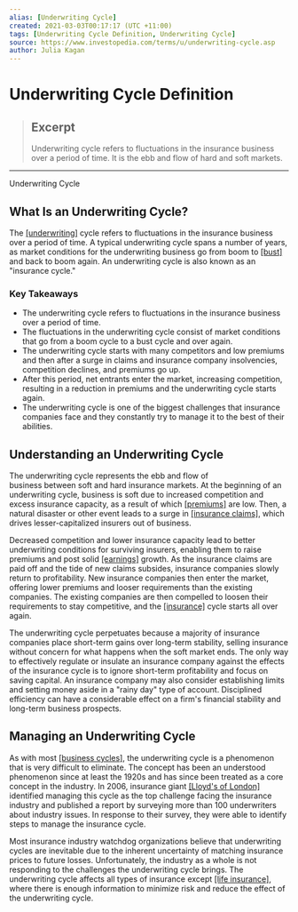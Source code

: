 ```yaml
---
alias: [Underwriting Cycle]
created: 2021-03-03T00:17:17 (UTC +11:00)
tags: [Underwriting Cycle Definition, Underwriting Cycle]
source: https://www.investopedia.com/terms/u/underwriting-cycle.asp
author: Julia Kagan
---
```


# Underwriting Cycle Definition

> ## Excerpt
> Underwriting cycle refers to fluctuations in the insurance business over a period of time. It is the ebb and flow of hard and soft markets.

---

Underwriting Cycle
## What Is an Underwriting Cycle?

The [[underwriting]](https://www.investopedia.com/terms/u/underwriting.asp) cycle refers to fluctuations in the insurance business over a period of time. A typical underwriting cycle spans a number of years, as market conditions for the underwriting business go from boom to [[bust]](https://www.investopedia.com/terms/b/bust.asp) and back to boom again. An underwriting cycle is also known as an "insurance cycle."

### Key Takeaways

-   The underwriting cycle refers to fluctuations in the insurance business over a period of time.
-   The fluctuations in the underwriting cycle consist of market conditions that go from a boom cycle to a bust cycle and over again.
-   The underwriting cycle starts with many competitors and low premiums and then after a surge in claims and insurance company insolvencies, competition declines, and premiums go up.
-   After this period, net entrants enter the market, increasing competition, resulting in a reduction in premiums and the underwriting cycle starts again.
-   The underwriting cycle is one of the biggest challenges that insurance companies face and they constantly try to manage it to the best of their abilities.

## Understanding an Underwriting Cycle

The underwriting cycle represents the ebb and flow of business between soft and hard insurance markets. At the beginning of an underwriting cycle, business is soft due to increased competition and excess insurance capacity, as a result of which [[premiums]](https://www.investopedia.com/terms/i/insurance-premium.asp) are low. Then, a natural disaster or other event leads to a surge in [[insurance claims]](https://www.investopedia.com/terms/i/insurance_claim.asp), which drives lesser-capitalized insurers out of business.

Decreased competition and lower insurance capacity lead to better underwriting conditions for surviving insurers, enabling them to raise premiums and post solid [[earnings]](https://www.investopedia.com/terms/e/earnings.asp) growth. As the insurance claims are paid off and the tide of new claims subsides, insurance companies slowly return to profitability. New insurance companies then enter the market, offering lower premiums and looser requirements than the existing companies. The existing companies are then compelled to loosen their requirements to stay competitive, and the [[insurance]](https://www.investopedia.com/terms/i/insurance.asp) cycle starts all over again.

The underwriting cycle perpetuates because a majority of insurance companies place short-term gains over long-term stability, selling insurance without concern for what happens when the soft market ends. The only way to effectively regulate or insulate an insurance company against the effects of the insurance cycle is to ignore short-term profitability and focus on saving capital. An insurance company may also consider establishing limits and setting money aside in a "rainy day" type of account. Disciplined efficiency can have a considerable effect on a firm's financial stability and long-term business prospects.

## Managing an Underwriting Cycle

As with most [[business cycles]](https://www.investopedia.com/terms/b/businesscycle.asp), the underwriting cycle is a phenomenon that is very difficult to eliminate. The concept has been an understood phenomenon since at least the 1920s and has since been treated as a core concept in the industry. In 2006, insurance giant [[Lloyd's of London]](https://www.investopedia.com/terms/l/lloyds-london.asp) identified managing this cycle as the top challenge facing the insurance industry and published a report by surveying more than 100 underwriters about industry issues. In response to their survey, they were able to identify steps to manage the insurance cycle.

Most insurance industry watchdog organizations believe that underwriting cycles are inevitable due to the inherent uncertainty of matching insurance prices to future losses. Unfortunately, the industry as a whole is not responding to the challenges the underwriting cycle brings. The underwriting cycle affects all types of insurance except [[life insurance]](https://www.investopedia.com/terms/l/lifeinsurance.asp), where there is enough information to minimize risk and reduce the effect of the underwriting cycle.
